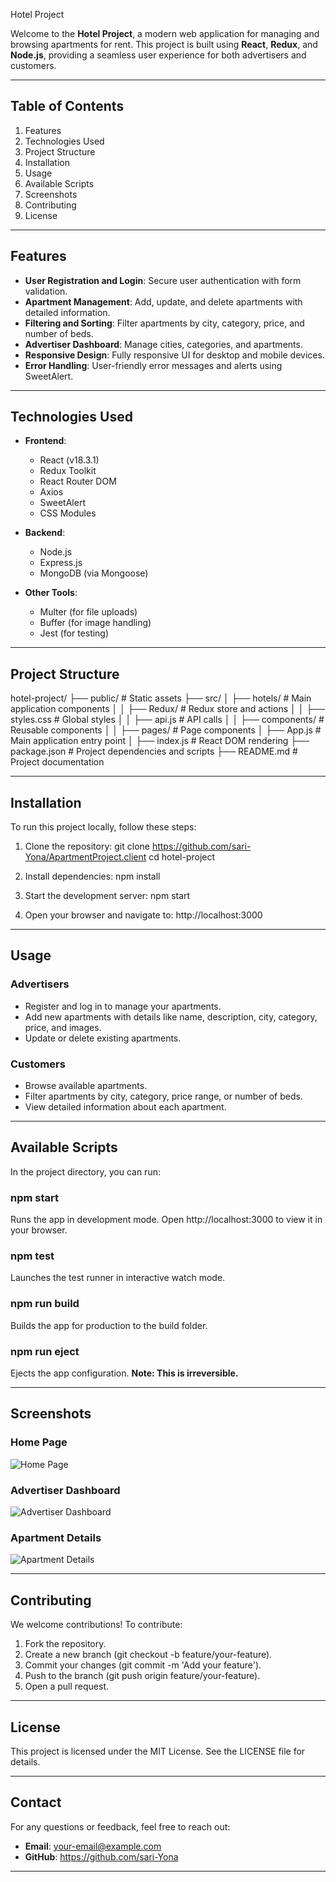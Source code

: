 
  Hotel Project
 
  Welcome to the **Hotel Project**, a modern web application for managing and browsing apartments for rent.
  This project is built using **React**, **Redux**, and **Node.js**, providing a seamless user experience for both advertisers and customers.
 
  ---
 
  ## Table of Contents
 
  1. Features
  2. Technologies Used
  3. Project Structure
  4. Installation
  5. Usage
  6. Available Scripts
  7. Screenshots
  8. Contributing
  9. License
 
  ---
 
  ## Features
 
  - **User Registration and Login**: Secure user authentication with form validation.
  - **Apartment Management**: Add, update, and delete apartments with detailed information.
  - **Filtering and Sorting**: Filter apartments by city, category, price, and number of beds.
  - **Advertiser Dashboard**: Manage cities, categories, and apartments.
  - **Responsive Design**: Fully responsive UI for desktop and mobile devices.
  - **Error Handling**: User-friendly error messages and alerts using SweetAlert.
 
  ---
 
  ## Technologies Used
 
  - **Frontend**:
    - React (v18.3.1)
    - Redux Toolkit
    - React Router DOM
    - Axios
    - SweetAlert
    - CSS Modules
 
  - **Backend**:
    - Node.js
    - Express.js
    - MongoDB (via Mongoose)
 
  - **Other Tools**:
    - Multer (for file uploads)
    - Buffer (for image handling)
    - Jest (for testing)
 
  ---
 
  ## Project Structure
 
  hotel-project/
  ├── public/                # Static assets
  ├── src/
  │   ├── hotels/            # Main application components
  │   │   ├── Redux/         # Redux store and actions
  │   │   ├── styles.css     # Global styles
  │   │   ├── api.js         # API calls
  │   │   ├── components/    # Reusable components
  │   │   ├── pages/         # Page components
  │   ├── App.js             # Main application entry point
  │   ├── index.js           # React DOM rendering
  ├── package.json           # Project dependencies and scripts
  ├── README.md              # Project documentation
 
  ---
 
  ## Installation
 
  To run this project locally, follow these steps:
 
  1. Clone the repository:
     git clone https://github.com/sari-Yona/ApartmentProject.client
     cd hotel-project
 
  2. Install dependencies:
     npm install
 
  3. Start the development server:
     npm start
 
  4. Open your browser and navigate to:
     http://localhost:3000
 
  ---
 
  ## Usage
 
  ### Advertisers
  - Register and log in to manage your apartments.
  - Add new apartments with details like name, description, city, category, price, and images.
  - Update or delete existing apartments.
 
  ### Customers
  - Browse available apartments.
  - Filter apartments by city, category, price range, or number of beds.
  - View detailed information about each apartment.
 
  ---
 
  ## Available Scripts
 
  In the project directory, you can run:
 
  ### npm start
  Runs the app in development mode. Open http://localhost:3000 to view it in your browser.
 
  ### npm test
  Launches the test runner in interactive watch mode.
 
  ### npm run build
  Builds the app for production to the build folder.
 
 ### npm run eject
  Ejects the app configuration. **Note: This is irreversible.**
 
  ---
 
  ## Screenshots
 
  ### Home Page
 ![Home Page](public/screenshots/home-page.png)
  ### Advertiser Dashboard
  ![Advertiser Dashboard](public/screenshots/advertiser-dashboard.png)
 
  ### Apartment Details
  ![Apartment Details](public/screenshots/apartment-details.png)
 
  ---
 
  ## Contributing
 
  We welcome contributions! To contribute:
 
  1. Fork the repository.
  2. Create a new branch (git checkout -b feature/your-feature).
  3. Commit your changes (git commit -m 'Add your feature').
  4. Push to the branch (git push origin feature/your-feature).
  5. Open a pull request.
 
  ---
 
  ## License
 
  This project is licensed under the MIT License. See the LICENSE file for details.
 
  ---
 
  ## Contact
 
  For any questions or feedback, feel free to reach out:
 
  - **Email**: your-email@example.com
  - **GitHub**: https://github.com/sari-Yona
 
  ---
